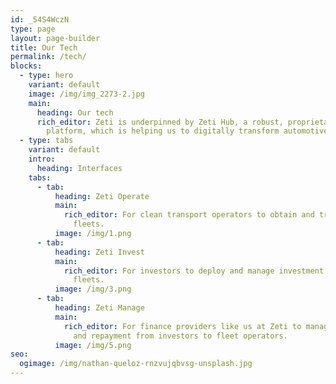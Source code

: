 ```yaml
---
id: _54S4WczN
type: page
layout: page-builder
title: Our Tech
permalink: /tech/
blocks:
  - type: hero
    variant: default
    image: /img/img_2273-2.jpg
    main:
      heading: Our tech
      rich_editor: Zeti is underpinned by Zeti Hub, a robust, proprietary technology
        platform, which is helping us to digitally transform automotive finance.
  - type: tabs
    variant: default
    intro:
      heading: Interfaces
    tabs:
      - tab:
          heading: Zeti Operate
          main:
            rich_editor: For clean transport operators to obtain and track finance to expand
              fleets.
          image: /img/1.png
      - tab:
          heading: Zeti Invest
          main:
            rich_editor: For investors to deploy and manage investment into clean transport
              fleets.
          image: /img/3.png
      - tab:
          heading: Zeti Manage
          main:
            rich_editor: For finance providers like us at Zeti to manage capital deployment
              and repayment from investors to fleet operators.
          image: /img/5.png
seo:
  ogimage: /img/nathan-queloz-rnzvujqbvsg-unsplash.jpg
---
```


